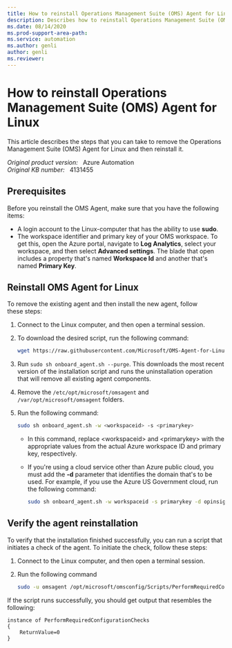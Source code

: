 ```yaml
---
title: How to reinstall Operations Management Suite (OMS) Agent for Linux
description: Describes how to reinstall Operations Management Suite (OMS) Agent for Linux.
ms.date: 08/14/2020
ms.prod-support-area-path: 
ms.service: automation
ms.author: genli
author: genli
ms.reviewer: 
---
```

# How to reinstall Operations Management Suite (OMS) Agent for Linux

This article describes the steps that you can take to remove the Operations Management Suite (OMS) Agent for Linux and then reinstall it. 

_Original product version:_ &nbsp; Azure Automation  
_Original KB number:_ &nbsp; 4131455

## Prerequisites

Before you reinstall the OMS Agent, make sure that you have the following items:

- A login account to the Linux-computer that has the ability to use **sudo**.
- The workspace identifier and primary key of your OMS workspace. To get this, open the Azure portal, navigate to **Log Analytics**, select your workspace, and then select **Advanced settings**. The blade that open includes a property that's named **Workspace Id** and another that's named **Primary Key**.

## Reinstall OMS Agent for Linux

To remove the existing agent and then install the new agent, follow these steps:

1. Connect to the Linux computer, and then open a terminal session.
2. To download the desired script, run the following command:

    ```bash
    wget https://raw.githubusercontent.com/Microsoft/OMS-Agent-for-Linux/master/installer/scripts/onboard_agent.sh
    ```  

3. Run `sudo sh onboard_agent.sh --purge`. This downloads the most recent version of the installation script and runs the uninstallation operation that will remove all existing agent components. 
4. Remove the `/etc/opt/microsoft/omsagent` and `/var/opt/microsoft/omsagent` folders. 
5. Run the following command: 

    ```bash
    sudo sh onboard_agent.sh -w <workspaceid> -s <primarykey>
    ```

    - In this command, replace \<workspaceid> and \<primarykey> with the appropriate values from the actual Azure workspace ID and primary key, respectively. 
    - If you're using a cloud service other than Azure public cloud, you must add the **-d** parameter that identifies the domain that's to be used. For example, if you use the Azure US Government cloud, run the following command:

        ```bash
        sudo sh onboard_agent.sh -w workspaceid -s primarykey -d opinsights.azure.us
        ```  

## Verify the agent reinstallation

To verify that the installation finished successfully, you can run a script that initiates a check of the agent. To initiate the check, follow these steps:

1. Connect to the Linux computer, and then open a terminal session. 
2. Run the following command

    ```bash
    sudo -u omsagent /opt/microsoft/omsconfig/Scripts/PerformRequiredConfigurationChecks.py
    ```

If the script runs successfully, you should get output that resembles the following:

```
instance of PerformRequiredConfigurationChecks
{
    ReturnValue=0
}
```
